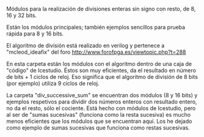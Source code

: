 Módulos para la realización de divisiones enteras sin signo con resto, de 8, 16 y 32 bits.

Están los módulos principales; también ejemplos sencillos para prueba rápida para 8 y 16 bits.

El algoritmo de división está realizado en verilog y pertenece a "mcleod_ideafix" del foro http://www.forofpga.es/viewtopic.php?t=288

En esta carpeta están los módulos con el algoritmo dentro de una caja de "código" de Icestudio. Éstos son muy eficientes, da el resultado en número de bits + 1 ciclos de reloj. Eso significa que el algoritmo de división de 8 bits (por ejemplo) utiliza 9 ciclos de reloj.

La carpeta "div_successive_sum" se encuentran dos módulos (8 y 16 bits) y ejemplos respetivos para dividir dos números enteros con resultado entero, no da el resto, sólo el cociente. Está hecho con módulos de Icestudio, pero al ser de "sumas sucesivas" (funciona como la resta sucesiva) es mucho menos eficientes que los módulos que se encuentran aquí. Los he dejado como ejemplo de sumas sucesivas que funciona como restas sucesivas.
